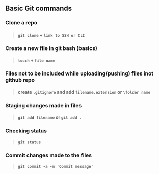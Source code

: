 ## Basic Git commands

### Clone a repo
> #### ` git clone ` + ` link to SSH or CLI `

### Create a new file in git bash (basics)
> #### ` touch ` + ` file name `

### Files not to be included while uploading(pushing) files inot github repo
> #### create ` .gitignore ` and add ` filename.extension ` or ` \folder name `

### Staging changes made in files 
> #### ` git add filename ` or ` git add . ` 

### Checking status
> #### ` git status `

### Commit changes made to the files
> #### ` git commit -a -m 'Commit message' `
